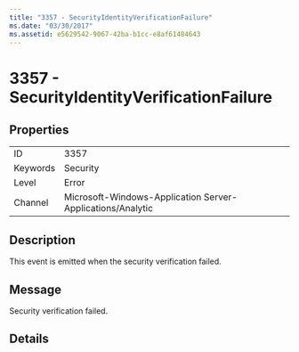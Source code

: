 ```yaml
---
title: "3357 - SecurityIdentityVerificationFailure"
ms.date: "03/30/2017"
ms.assetid: e5629542-9067-42ba-b1cc-e8af61484643
---
```

# 3357 - SecurityIdentityVerificationFailure

## Properties  
  
|||  
|-|-|  
|ID|3357|  
|Keywords|Security|  
|Level|Error|  
|Channel|Microsoft-Windows-Application Server-Applications/Analytic|  
  
## Description  

 This event is emitted when the security verification failed.  
  
## Message  

 Security verification failed.  
  
## Details
